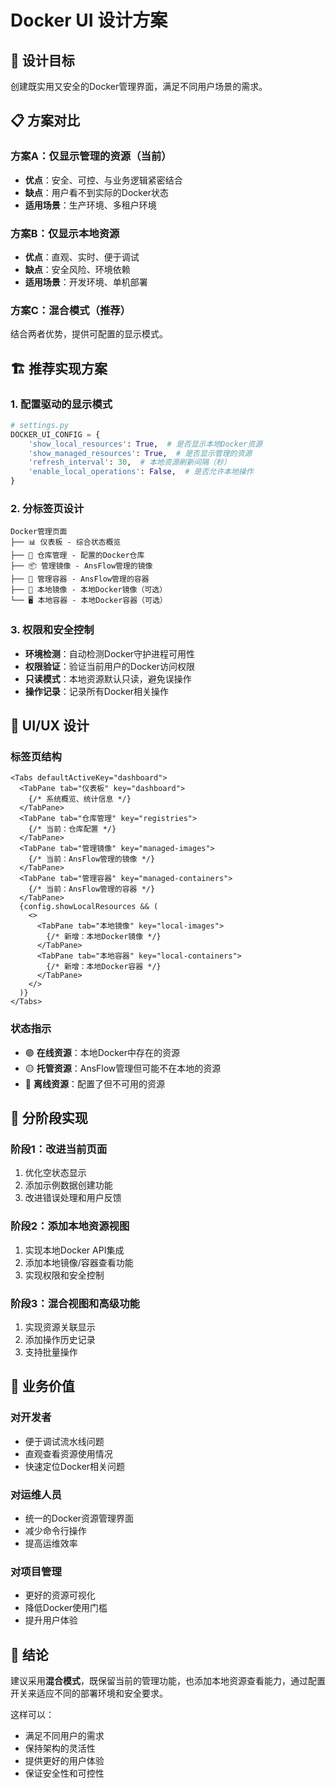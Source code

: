 # Docker UI 设计方案

## 🎯 设计目标
创建既实用又安全的Docker管理界面，满足不同用户场景的需求。

## 📋 方案对比

### 方案A：仅显示管理的资源（当前）
- **优点**：安全、可控、与业务逻辑紧密结合
- **缺点**：用户看不到实际的Docker状态
- **适用场景**：生产环境、多租户环境

### 方案B：仅显示本地资源
- **优点**：直观、实时、便于调试
- **缺点**：安全风险、环境依赖
- **适用场景**：开发环境、单机部署

### 方案C：混合模式（推荐）
结合两者优势，提供可配置的显示模式。

## 🏗️ 推荐实现方案

### 1. 配置驱动的显示模式

```python
# settings.py
DOCKER_UI_CONFIG = {
    'show_local_resources': True,  # 是否显示本地Docker资源
    'show_managed_resources': True,  # 是否显示管理的资源
    'refresh_interval': 30,  # 本地资源刷新间隔（秒）
    'enable_local_operations': False,  # 是否允许本地操作
}
```

### 2. 分标签页设计

```
Docker管理页面
├── 📊 仪表板 - 综合状态概览
├── 🏪 仓库管理 - 配置的Docker仓库
├── 📦 管理镜像 - AnsFlow管理的镜像
├── 🚢 管理容器 - AnsFlow管理的容器  
├── 🔧 本地镜像 - 本地Docker镜像（可选）
└── 🖥️ 本地容器 - 本地Docker容器（可选）
```

### 3. 权限和安全控制

- **环境检测**：自动检测Docker守护进程可用性
- **权限验证**：验证当前用户的Docker访问权限
- **只读模式**：本地资源默认只读，避免误操作
- **操作记录**：记录所有Docker相关操作

## 🎨 UI/UX 设计

### 标签页结构
```tsx
<Tabs defaultActiveKey="dashboard">
  <TabPane tab="仪表板" key="dashboard">
    {/* 系统概览、统计信息 */}
  </TabPane>
  <TabPane tab="仓库管理" key="registries">
    {/* 当前：仓库配置 */}
  </TabPane>
  <TabPane tab="管理镜像" key="managed-images">
    {/* 当前：AnsFlow管理的镜像 */}
  </TabPane>
  <TabPane tab="管理容器" key="managed-containers">
    {/* 当前：AnsFlow管理的容器 */}
  </TabPane>
  {config.showLocalResources && (
    <>
      <TabPane tab="本地镜像" key="local-images">
        {/* 新增：本地Docker镜像 */}
      </TabPane>
      <TabPane tab="本地容器" key="local-containers">
        {/* 新增：本地Docker容器 */}
      </TabPane>
    </>
  )}
</Tabs>
```

### 状态指示
- 🟢 **在线资源**：本地Docker中存在的资源
- 🟡 **托管资源**：AnsFlow管理但可能不在本地的资源
- 🔴 **离线资源**：配置了但不可用的资源

## 🚀 分阶段实现

### 阶段1：改进当前页面
1. 优化空状态显示
2. 添加示例数据创建功能
3. 改进错误处理和用户反馈

### 阶段2：添加本地资源视图
1. 实现本地Docker API集成
2. 添加本地镜像/容器查看功能
3. 实现权限和安全控制

### 阶段3：混合视图和高级功能
1. 实现资源关联显示
2. 添加操作历史记录
3. 支持批量操作

## 💼 业务价值

### 对开发者
- 便于调试流水线问题
- 直观查看资源使用情况
- 快速定位Docker相关问题

### 对运维人员
- 统一的Docker资源管理界面
- 减少命令行操作
- 提高运维效率

### 对项目管理
- 更好的资源可视化
- 降低Docker使用门槛
- 提升用户体验

## 🎯 结论

建议采用**混合模式**，既保留当前的管理功能，也添加本地资源查看能力，通过配置开关来适应不同的部署环境和安全要求。

这样可以：
- 满足不同用户的需求
- 保持架构的灵活性
- 提供更好的用户体验
- 保证安全性和可控性
